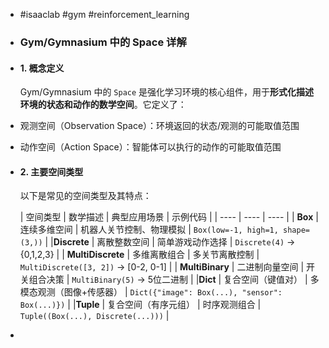 - #isaaclab #gym #reinforcement_learning
- ### Gym/Gymnasium 中的 Space 详解
- #### 1. 概念定义
  
  Gym/Gymnasium 中的 `Space` 是强化学习环境的核心组件，用于**形式化描述环境的状态和动作的数学空间**。它定义了：
- 观测空间（Observation Space）：环境返回的状态/观测的可能取值范围
- 动作空间（Action Space）：智能体可以执行的动作的可能取值范围
- #### 2. 主要空间类型
  
  以下是常见的空间类型及其特点：
  
  | 空间类型 | 数学描述 | 典型应用场景 | 示例代码 |
  | ---- | ---- | ---- |
  | ​**Box** | 连续多维空间 | 机器人关节控制、物理模拟 | `Box(low=-1, high=1, shape=(3,))` |
  | ​**Discrete** | 离散整数空间 | 简单游戏动作选择 | `Discrete(4)` → {0,1,2,3} |
  | ​**MultiDiscrete** | 多维离散组合 | 多关节离散控制 | `MultiDiscrete([3, 2])` → [0-2, 0-1] |
  | ​**MultiBinary** | 二进制向量空间 | 开关组合决策 | `MultiBinary(5)` → 5位二进制 |
  | ​**Dict** | 复合空间（键值对） | 多模态观测（图像+传感器） | `Dict({"image": Box(...), "sensor": Box(...)})` |
  | ​**Tuple** | 复合空间（有序元组） | 时序观测组合 | `Tuple((Box(...), Discrete(...)))` |
-